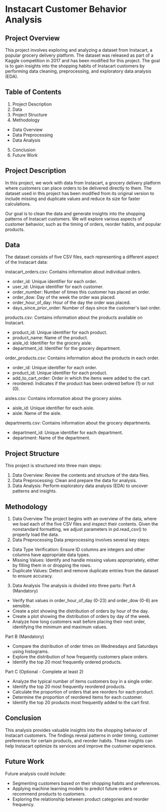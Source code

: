 # Instacart Customer Behavior Analysis
## Project Overview
This project involves exploring and analyzing a dataset from Instacart, a popular grocery delivery platform. The dataset was released as part of a Kaggle competition in 2017 and has been modified for this project. The goal is to gain insights into the shopping habits of Instacart customers by performing data cleaning, preprocessing, and exploratory data analysis (EDA).

## Table of Contents

1. Project Description
2. Data
3. Project Structure
4. Methodology
- Data Overview
- Data Preprocessing
- Data Analysis
5. Conclusion
6. Future Work

## Project Description
In this project, we work with data from Instacart, a grocery delivery platform where customers can place orders to be delivered directly to them. The dataset used in this project has been modified from its original version to include missing and duplicate values and reduce its size for faster calculations.

Our goal is to clean the data and generate insights into the shopping patterns of Instacart customers. We will explore various aspects of customer behavior, such as the timing of orders, reorder habits, and popular products.

## Data
The dataset consists of five CSV files, each representing a different aspect of the Instacart data:

instacart_orders.csv: Contains information about individual orders.

-  order_id: Unique identifier for each order.
- user_id: Unique identifier for each customer.
- order_number: Number of times this customer has placed an order.
- order_dow: Day of the week the order was placed.
- order_hour_of_day: Hour of the day the order was placed.
- days_since_prior_order: Number of days since the customer's last order.


products.csv: Contains information about the products available on Instacart.

- product_id: Unique identifier for each product.
- product_name: Name of the product.
- aisle_id: Identifier for the grocery aisle.
- department_id: Identifier for the grocery department.


order_products.csv: Contains information about the products in each order.

- order_id: Unique identifier for each order.
- product_id: Unique identifier for each product.
- add_to_cart_order: Order in which the items were added to the cart.
- reordered: Indicates if the product has been ordered before (1) or not (0).


aisles.csv: Contains information about the grocery aisles.

- aisle_id: Unique identifier for each aisle.
- aisle: Name of the aisle.


departments.csv: Contains information about the grocery departments.

- department_id: Unique identifier for each department.
- department: Name of the department.



## Project Structure
This project is structured into three main steps:

1. Data Overview: Review the contents and structure of the data files.
2. Data Preprocessing: Clean and prepare the data for analysis.
3. Data Analysis: Perform exploratory data analysis (EDA) to uncover patterns and insights.

## Methodology
1. Data Overview
The project begins with an overview of the data, where we load each of the five CSV files and inspect their contents. Given the nonstandard formatting, we adjust parameters in pd.read_csv() to properly load the data.
2. Data Preprocessing
Data preprocessing involves several key steps:

- Data Type Verification: Ensure ID columns are integers and other columns have appropriate data types.
- Missing Values: Identify and handle missing values appropriately, either by filling them in or dropping the rows.
- Duplicate Values: Detect and remove duplicate entries from the dataset to ensure accuracy.

3. Data Analysis
The analysis is divided into three parts:
Part A (Mandatory)

- Verify that values in order_hour_of_day (0-23) and order_dow (0-6) are sensible.
- Create a plot showing the distribution of orders by hour of the day.
- Create a plot showing the distribution of orders by day of the week.
- Analyze how long customers wait before placing their next order, identifying the minimum and maximum values.

Part B (Mandatory)

- Compare the distribution of order times on Wednesdays and Saturdays using histograms.
- Explore the distribution of how frequently customers place orders.
- Identify the top 20 most frequently ordered products.

Part C (Optional - Complete at least 2)

- Analyze the typical number of items customers buy in a single order.
- Identify the top 20 most frequently reordered products.
- Calculate the proportion of orders that are reorders for each product.
- Determine the proportion of reordered items for each customer.
- Identify the top 20 products most frequently added to the cart first.

## Conclusion
This analysis provides valuable insights into the shopping behavior of Instacart customers. The findings reveal patterns in order timing, customer preferences for certain products, and reorder habits. These insights can help Instacart optimize its services and improve the customer experience.

## Future Work
Future analysis could include:

- Segmenting customers based on their shopping habits and preferences.
- Applying machine learning models to predict future orders or recommend products to customers.
- Exploring the relationship between product categories and reorder frequency.
